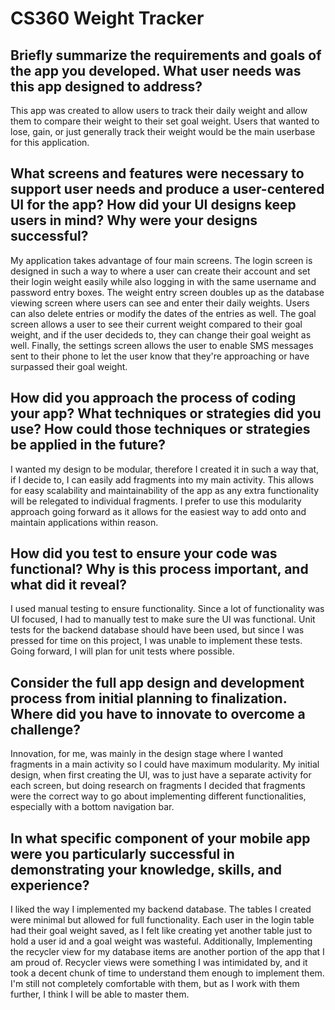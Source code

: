 # CS360 Weight Tracker

## Briefly summarize the requirements and goals of the app you developed. What user needs was this app designed to address?

This app was created to allow users to track their daily weight and allow them to compare their weight to their set goal weight. Users that wanted to lose, gain, or just generally track their weight would be the main userbase for this application.

## What screens and features were necessary to support user needs and produce a user-centered UI for the app? How did your UI designs keep users in mind? Why were your designs successful?

My application takes advantage of four main screens. The login screen is designed in such a way to where a user can create their account and set their login weight easily while also logging in with the same username and password entry boxes. The weight entry screen doubles up as the database viewing screen where users can see and enter their daily weights. Users can also delete entries or modify the dates of the entries as well. The goal screen allows a user to see their current weight compared to their goal weight, and if the user decideds to, they can change their goal weight as well. Finally, the settings screen allows the user to enable SMS messages sent to their phone to let the user know that they're approaching or have surpassed their goal weight.

## How did you approach the process of coding your app? What techniques or strategies did you use? How could those techniques or strategies be applied in the future?

I wanted my design to be modular, therefore I created it in such a way that, if I decide to, I can easily add fragments into my main activity. This allows for easy scalability and maintainability of the app as any extra functionality will be relegated to individual fragments. I prefer to use this modularity approach going forward as it allows for the easiest way to add onto and maintain applications within reason.

## How did you test to ensure your code was functional? Why is this process important, and what did it reveal?

I used manual testing to ensure functionality. Since a lot of functionality was UI focused, I had to manually test to make sure the UI was functional. Unit tests for the backend database should have been used, but since I was pressed for time on this project, I was unable to implement these tests. Going forward, I will plan for unit tests where possible.

## Consider the full app design and development process from initial planning to finalization. Where did you have to innovate to overcome a challenge?

Innovation, for me, was mainly in the design stage where I wanted fragments in a main activity so I could have maximum modularity. My initial design, when first creating the UI, was to just have a separate activity for each screen, but doing research on fragments I decided that fragments were the correct way to go about implementing different functionalities, especially with a bottom navigation bar.

## In what specific component of your mobile app were you particularly successful in demonstrating your knowledge, skills, and experience?

I liked the way I implemented my backend database. The tables I created were minimal but allowed for full functionality. Each user in the login table had their goal weight saved, as I felt like creating yet another table just to hold a user id and a goal weight was wasteful. Additionally, Implementing the recycler view for my database items are another portion of the app that I am proud of. Recycler views were something I was intimidated by, and it took a decent chunk of time to understand them enough to implement them. I'm still not completely comfortable with them, but as I work with them further, I think I will be able to master them.
